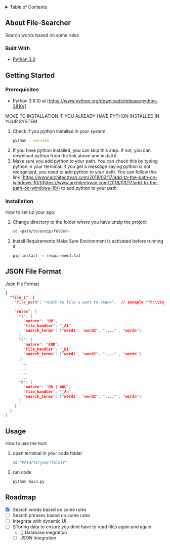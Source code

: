 <!-- TABLE OF CONTENTS -->
<details>
  <summary>Table of Contents</summary>
  <ol>
    <li>
      <a href="#about-the-project">About The Project</a>
      <ul>
        <li><a href="#built-with">Built With</a></li>
      </ul>
    </li>
    <li>
      <a href="#getting-started">Getting Started</a>
      <ul>
        <li><a href="#prerequisites">Prerequisites</a></li>
        <li><a href="#installation">Installation</a></li>
        <li><a href="#JSON File Format">JSON File Format</a></li>
      </ul>
    </li>
    <li><a href="#usage">Usage</a></li>
    <li><a href="#roadmap">Roadmap</a></li>
  </ol>
</details>

<!-- ABOUT THE PROJECT -->

## About File-Searcher

Search words based on some rules

### Built With

- [Python 3.0](https://docs.python.org/3.0/)

<!-- GETTING STARTED -->

## Getting Started

### Prerequisites

- Python 3.8.10 at [https://www.python.org/downloads/release/python-3810/]

MOVE TO INSTALLATION IF YOU ALREADY HAVE PYTHON INSTALLED IN YOUR SYSTEM

1. Check if you python installed in your system
   ```sh
   python --version
   ```
2. If you have python installed, you can skip this step. If not, you can download python from the link above and install it.
3. Make sure you add python to your path. You can check this by typing python in your terminal. If you get a message saying python is not recognized, you need to add python to your path. You can follow this link [https://www.architectryan.com/2018/03/17/add-to-the-path-on-windows-10/](https://www.architectryan.com/2018/03/17/add-to-the-path-on-windows-10/) to add python to your path.

### Installation

How to set up your app:

1. Change directory to the folder where you have unzip the project

   ```sh
   cd <path/to/unzip/folder>
   ```

2. Install Requirements
   Make Sure Environment is activated before running it
   ```cmd
   pip install -r requirement.txt
   ```

<!-- Rules json template -->

## JSON File Format

Json file Format

```json
{
  "file_1": {
    "file_path": "<path to file u want to read>",  // eaxmple ""F:\\Sajid\\searcher\\searchDoc.pdf" make sure keep same double back slashes

    "rules": {
      "1": {
        "nature": "OR",
        "file_handler": "_A1",
        "search_terms": ["word1", "word2", "...." , "wordn"]
      },
      "2": {
        "nature": "AND",
        "file_handler": "_B1",
        "search_terms": ["word1", "word2", "...." , "wordn"]
      },
      ....
      ....
      ....
      ....
      "n": {
        "nature": "OR | AND",
        "file_handler": "_An",
        "search_terms": ["word1", "word2", "...." , "wordn"]
      }
    }
  }
}
```

<!-- USAGE EXAMPLES -->

## Usage

How to use the tool:

1. open terminal in your code folder
   ```sh
   cd "PATH/to/your/folder"
   ```
2. run code

   ```sh
   python main.py
   ```

<!-- ROADMAP -->

## Roadmap

- [x] Search words based on some rules
- [ ] Search phrases based on some rules
- [ ] Integrate with dynamic UI
- [ ] SToring data to ensure you dont have to read files again and again
  - [] Database Inegration
  - [ ] JSON Integration
